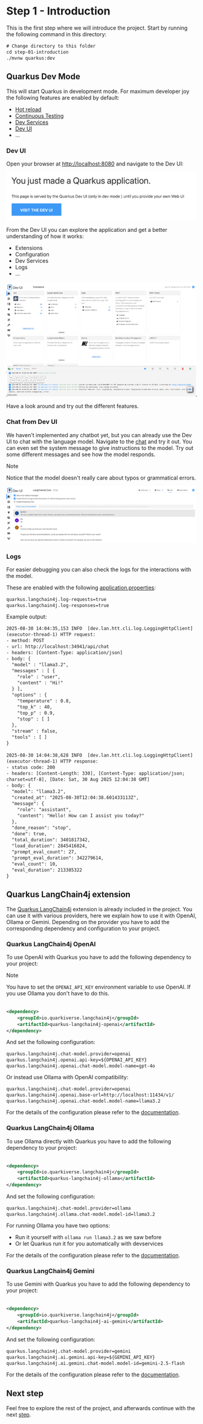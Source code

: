 # Step 1 - Introduction

This is the first step where we will introduce the project.
Start by running the following command in this directory:

```shell
# Change directory to this folder
cd step-01-introduction
./mvnw quarkus:dev
```

## Quarkus Dev Mode

This will start Quarkus in development mode. For maximum developer joy the following features are enabled by default:

- [Hot reload](https://quarkus.io/guides/maven-tooling#dev-mode)
- [Continuous Testing](https://quarkus.io/guides/continuous-testing)
- [Dev Services](https://quarkus.io/guides/dev-services)
- [Dev UI](https://quarkus.io/guides/dev-ui)
- ...

### Dev UI

Open your browser at [http://localhost:8080](http://localhost:8080) and navigate to the Dev UI:

![dev-ui.png](./../docs/images/dev-ui.png)

From the Dev UI you can explore the application and get a better understanding of how it works:

- Extensions
- Configuration
- Dev Services
- Logs
- ...

![dev-ui-extensions.png](./../docs/images/dev-ui-extensions.png)

Have a look around and try out the different features.

### Chat from Dev UI

We haven't implemented any chatbot yet, but you can already use the Dev UI to chat with the language model.
Navigate to the [chat](http://localhost:8080/q/dev-ui/quarkus-langchain4j-core/chat) and try it out.
You can even set the system message to give instructions to the model.
Try out some different messages and see how the model responds.

> [!NOTE]
> Notice that the model doesn't really care about typos or grammatical errors.
>

![dev-ui-langchain4j-chat.png](./../docs/images/dev-ui-langchain4j-chat.png)

### Logs

For easier debugging you can also check the logs for the interactions with the model.

These are enabled with the following [application.properties](src/main/resources/application.properties):

```properties
quarkus.langchain4j.log-requests=true
quarkus.langchain4j.log-responses=true
```

Example output:

```
2025-08-30 14:04:35,153 INFO  [dev.lan.htt.cli.log.LoggingHttpClient] (executor-thread-1) HTTP request:
- method: POST
- url: http://localhost:34941/api/chat
- headers: [Content-Type: application/json]
- body: {
  "model" : "llama3.2",
  "messages" : [ {
    "role" : "user",
    "content" : "Hi!"
  } ],
  "options" : {
    "temperature" : 0.8,
    "top_k" : 40,
    "top_p" : 0.9,
    "stop" : [ ]
  },
  "stream" : false,
  "tools" : [ ]
}

2025-08-30 14:04:38,628 INFO  [dev.lan.htt.cli.log.LoggingHttpClient] (executor-thread-1) HTTP response:
- status code: 200
- headers: [Content-Length: 330], [Content-Type: application/json; charset=utf-8], [Date: Sat, 30 Aug 2025 12:04:38 GMT]
- body: {
  "model": "llama3.2",
  "created_at": "2025-08-30T12:04:38.601433113Z",
  "message": {
    "role": "assistant",
    "content": "Hello! How can I assist you today?"
  },
  "done_reason": "stop",
  "done": true,
  "total_duration": 3401817342,
  "load_duration": 2845416824,
  "prompt_eval_count": 27,
  "prompt_eval_duration": 342279614,
  "eval_count": 10,
  "eval_duration": 213385322
}
```

## Quarkus LangChain4j extension

The [Quarkus LangChain4j](https://docs.quarkiverse.io/quarkus-langchain4j/dev/index.html) extension is already included
in the project.
You can use it with various providers, here we explain how to use it with OpenAI, Ollama or Gemini.
Depending on the provider you have to add the corresponding dependency and configuration to your project.

### Quarkus LangChain4j OpenAI

To use OpenAI with Quarkus you have to add the following dependency to your project:

> [!NOTE]
> You have to set the `OPENAI_API_KEY` environment variable to use OpenAI.
> If you use Ollama you don't have to do this.

```xml

<dependency>
    <groupId>io.quarkiverse.langchain4j</groupId>
    <artifactId>quarkus-langchain4j-openai</artifactId>
</dependency>
```

And set the following configuration:

```properties
quarkus.langchain4j.chat-model.provider=openai
quarkus.langchain4j.openai.api-key=${OPENAI_API_KEY}
quarkus.langchain4j.openai.chat-model.model-name=gpt-4o
```

Or instead use Ollama with OpenAI compatibility:

```properties
quarkus.langchain4j.chat-model.provider=openai
quarkus.langchain4j.openai.base-url=http://localhost:11434/v1/
quarkus.langchain4j.openai.chat-model.model-name=llama3.2
```

For the details of the configuration please refer to
the [documentation](https://docs.quarkiverse.io/quarkus-langchain4j/dev/quickstart.html).

### Quarkus LangChain4j Ollama

To use Ollama directly with Quarkus you have to add the following dependency to your project:

```xml

<dependency>
    <groupId>io.quarkiverse.langchain4j</groupId>
    <artifactId>quarkus-langchain4j-ollama</artifactId>
</dependency>
```

And set the following configuration:

```properties
quarkus.langchain4j.chat-model.provider=ollama
quarkus.langchain4j.ollama.chat-model.model-id=llama3.2
```

For running Ollama you have two options:

- Run it yourself with `ollama run llama3.2` as we saw before
- Or let Quarkus run it for you automatically with devservices

For the details of the configuration please refer to
the [documentation](https://docs.quarkiverse.io/quarkus-langchain4j/dev/guide-ollama.html).

### Quarkus LangChain4j Gemini

To use Gemini with Quarkus you have to add the following dependency to your project:

```xml

<dependency>
    <groupId>io.quarkiverse.langchain4j</groupId>
    <artifactId>quarkus-langchain4j-ai-gemini</artifactId>
</dependency>
```

And set the following configuration:

```properties
quarkus.langchain4j.chat-model.provider=gemini
quarkus.langchain4j.ai.gemini.api-key=${GEMINI_API_KEY}
quarkus.langchain4j.ai.gemini.chat-model.model-id=gemini-2.5-flash
```

For the details of the configuration please refer to
the [documentation](https://docs.quarkiverse.io/quarkus-langchain4j/dev/gemini-chat-model.html).

## Next step

Feel free to explore the rest of the project, and afterwards continue with the
next [step](./../step-02-chatbot/README.md).
